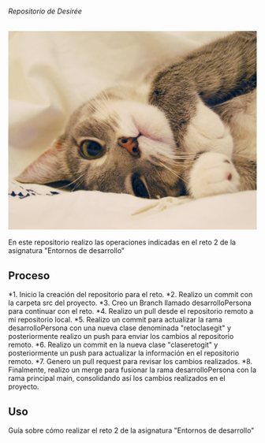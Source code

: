 ###### Repositorio de Desirée

![Imagen de Portada](gatito.jpg)




En este repositorio realizo las operaciones indicadas en el reto 2 de la asignatura "Entornos de desarrollo"

## Proceso

*1. Inicio la creación del repositorio para el reto.
*2. Realizo un commit con la carpeta src del proyecto.
*3. Creo un Branch llamado desarrolloPersona para continuar con el reto.
*4. Realizo un pull desde el repositorio remoto a mi repositorio local.
*5. Realizo un commit para actualizar la rama desarrolloPersona con una nueva clase denominada "retoclasegit" y posteriormente realizo un push para enviar los cambios al repositorio remoto.
*6. Realizo un commit en la nueva clase "claseretogit" y posteriormente un push para actualizar la información en el repositorio remoto.
*7. Genero un pull request para revisar los cambios realizados.
*8. Finalmente, realizo un merge para fusionar la rama desarrolloPersona con la rama principal main, consolidando así los cambios realizados en el proyecto.




## Uso

Guía sobre cómo realizar el reto 2 de la asignatura "Entornos de desarrollo"




